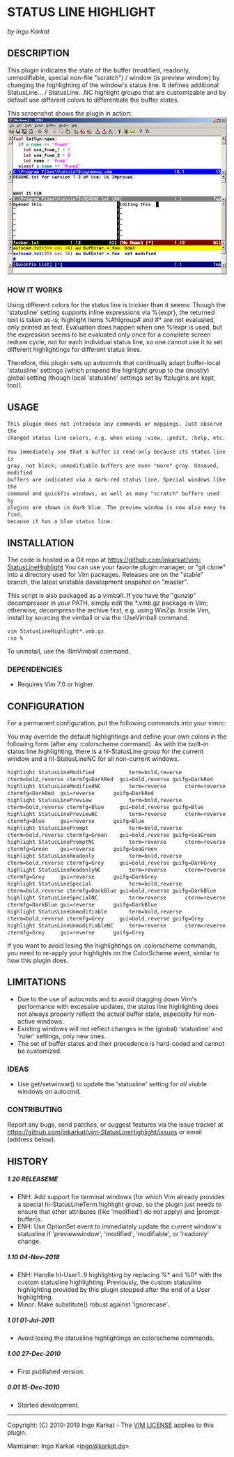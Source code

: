 STATUS LINE HIGHLIGHT
===============================================================================
_by Ingo Karkat_

DESCRIPTION
------------------------------------------------------------------------------

This plugin indicates the state of the buffer (modified, readonly,
unmodifiable, special non-file "scratch") / window (is preview window) by
changing the highlighting of the window's status line. It defines additional
StatusLine... / StatusLine...NC highlight groups that are customizable and by
default use different colors to differentiate the buffer states.

This screenshot shows the plugin in action:
    ![StatusLineHighlight](https://raw.githubusercontent.com/inkarkat/vim-StatusLineHighlight/master/doc/StatusLineHighlight.png)

### HOW IT WORKS

Using different colors for the status line is trickier than it seems: Though
the 'statusline' setting supports inline expressions via %{expr}, the returned
text is taken as-is; highlight items %#hlgroup# and #\* are not evaluated, only
printed as text. Evaluation does happen when one %!expr is used, but the
expression seems to be evaluated only once for a complete screen redraw cycle,
not for each individual status line, so one cannot use it to set different
highlightings for different status lines.

Therefore, this plugin sets up autocmds that continually adapt buffer-local
'statusline' settings (which prepend the highlight group to the (mostly)
global setting (though local 'statusline' settings set by ftplugins are kept,
too)).

USAGE
------------------------------------------------------------------------------

    This plugin does not introduce any commands or mappings. Just observe the
    changed status line colors, e.g. when using :view, :pedit, :help, etc.

    You immediately see that a buffer is read-only because its status line is
    gray, not black; unmodifiable buffers are even "more" gray. Unsaved, modified
    buffers are indicated via a dark-red status line. Special windows like the
    command and quickfix windows, as well as many "scratch" buffers used by
    plugins are shown in dark blue. The preview window is now also easy to find,
    because it has a blue status line.

INSTALLATION
------------------------------------------------------------------------------

The code is hosted in a Git repo at
    https://github.com/inkarkat/vim-StatusLineHighlight
You can use your favorite plugin manager, or "git clone" into a directory used
for Vim packages. Releases are on the "stable" branch, the latest unstable
development snapshot on "master".

This script is also packaged as a vimball. If you have the "gunzip"
decompressor in your PATH, simply edit the \*.vmb.gz package in Vim; otherwise,
decompress the archive first, e.g. using WinZip. Inside Vim, install by
sourcing the vimball or via the :UseVimball command.

    vim StatusLineHighlight*.vmb.gz
    :so %

To uninstall, use the :RmVimball command.

### DEPENDENCIES

- Requires Vim 7.0 or higher.

CONFIGURATION
------------------------------------------------------------------------------

For a permanent configuration, put the following commands into your vimrc:

You may override the default highlightings and define your own colors in the
following form (after any :colorscheme command). As with the built-in status
line highlighting, there is a hl-StatusLine group for the current window and
a hl-StatusLineNC for all non-current windows.

    highlight StatusLineModified           term=bold,reverse cterm=bold,reverse ctermfg=DarkRed  gui=bold,reverse guifg=DarkRed
    highlight StatusLineModifiedNC         term=reverse      cterm=reverse      ctermfg=DarkRed  gui=reverse      guifg=DarkRed
    highlight StatusLinePreview            term=bold,reverse cterm=bold,reverse ctermfg=Blue     gui=bold,reverse guifg=Blue
    highlight StatusLinePreviewNC          term=reverse      cterm=reverse      ctermfg=Blue     gui=reverse      guifg=Blue
    highlight StatusLinePrompt             term=bold,reverse cterm=bold,reverse ctermfg=Green    gui=bold,reverse guifg=SeaGreen
    highlight StatusLinePromptNC           term=reverse      cterm=reverse      ctermfg=Green    gui=reverse      guifg=SeaGreen
    highlight StatusLineReadonly           term=bold,reverse cterm=bold,reverse ctermfg=Grey     gui=bold,reverse guifg=DarkGrey
    highlight StatusLineReadonlyNC         term=reverse      cterm=reverse      ctermfg=Grey     gui=reverse      guifg=DarkGrey
    highlight StatusLineSpecial            term=bold,reverse cterm=bold,reverse ctermfg=DarkBlue gui=bold,reverse guifg=DarkBlue
    highlight StatusLineSpecialNC          term=reverse      cterm=reverse      ctermfg=DarkBlue gui=reverse      guifg=DarkBlue
    highlight StatusLineUnmodifiable       term=bold,reverse cterm=bold,reverse ctermfg=Grey     gui=bold,reverse guifg=Grey
    highlight StatusLineUnmodifiableNC     term=reverse      cterm=reverse      ctermfg=Grey     gui=reverse      guifg=Grey

If you want to avoid losing the highlightings on :colorscheme commands, you
need to re-apply your highlights on the ColorScheme event, similar to how
this plugin does.

LIMITATIONS
------------------------------------------------------------------------------

- Due to the use of autocmds and to avoid dragging down Vim's performance with
  excessive updates, the status line highlighting does not always properly
  reflect the actual buffer state, especially for non-active windows.
- Existing windows will not reflect changes in the (global) 'statusline' and
  'ruler' settings, only new ones.
- The set of buffer states and their precedence is hard-coded and cannot be
  customized.

### IDEAS

- Use get/setwinvar() to update the 'statusline' setting for _all_ visible
  windows on autocmd.

### CONTRIBUTING

Report any bugs, send patches, or suggest features via the issue tracker at
https://github.com/inkarkat/vim-StatusLineHighlight/issues or email (address
below).

HISTORY
------------------------------------------------------------------------------

##### 1.20    RELEASEME
- ENH: Add support for terminal windows (for which Vim already provides a
  special hl-StatusLineTerm highlight group, so the plugin just needs to
  ensure that other attributes (like 'modified') do not apply) and
  |prompt-buffer|s.
- ENH: Use OptionSet event to immediately update the current window's
  statusline if 'previewwindow', 'modified', 'modifiable', or 'readonly'
  change.

##### 1.10    04-Nov-2018
- ENH: Handle hl-User1..9 highlighting by replacing %\* and %0\* with the custom
  statusline highlighting. Previously, the custom statusline highlighting
  provided by this plugin stopped after the end of a User highlighting.
- Minor: Make substitute() robust against 'ignorecase'.

##### 1.01    01-Jul-2011
- Avoid losing the statusline highlightings on colorscheme commands.

##### 1.00    27-Dec-2010
- First published version.

##### 0.01    15-Dec-2010
- Started development.

------------------------------------------------------------------------------
Copyright: (C) 2010-2019 Ingo Karkat -
The [VIM LICENSE](http://vimdoc.sourceforge.net/htmldoc/uganda.html#license) applies to this plugin.

Maintainer:     Ingo Karkat &lt;ingo@karkat.de&gt;
